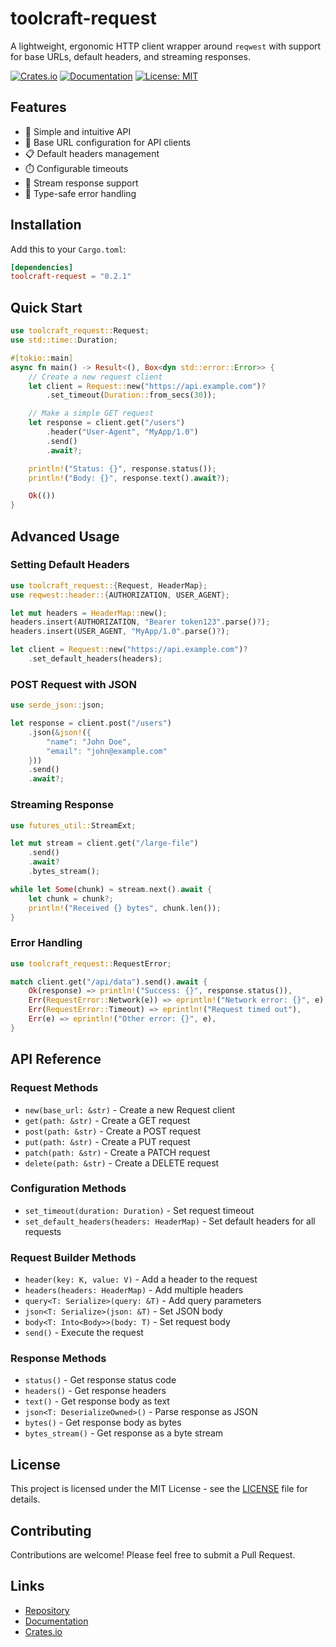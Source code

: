 # toolcraft-request

A lightweight, ergonomic HTTP client wrapper around `reqwest` with support for base URLs, default headers, and streaming responses.

[![Crates.io](https://img.shields.io/crates/v/toolcraft-request.svg)](https://crates.io/crates/toolcraft-request)
[![Documentation](https://docs.rs/toolcraft-request/badge.svg)](https://docs.rs/toolcraft-request)
[![License: MIT](https://img.shields.io/badge/License-MIT-blue.svg)](https://opensource.org/licenses/MIT)

## Features

- 🚀 Simple and intuitive API
- 🔧 Base URL configuration for API clients
- 📋 Default headers management
- ⏱️ Configurable timeouts
- 🌊 Stream response support
- 🎯 Type-safe error handling

## Installation

Add this to your `Cargo.toml`:

```toml
[dependencies]
toolcraft-request = "0.2.1"
```

## Quick Start

```rust
use toolcraft_request::Request;
use std::time::Duration;

#[tokio::main]
async fn main() -> Result<(), Box<dyn std::error::Error>> {
    // Create a new request client
    let client = Request::new("https://api.example.com")?
        .set_timeout(Duration::from_secs(30));

    // Make a simple GET request
    let response = client.get("/users")
        .header("User-Agent", "MyApp/1.0")
        .send()
        .await?;

    println!("Status: {}", response.status());
    println!("Body: {}", response.text().await?);

    Ok(())
}
```

## Advanced Usage

### Setting Default Headers

```rust
use toolcraft_request::{Request, HeaderMap};
use reqwest::header::{AUTHORIZATION, USER_AGENT};

let mut headers = HeaderMap::new();
headers.insert(AUTHORIZATION, "Bearer token123".parse()?);
headers.insert(USER_AGENT, "MyApp/1.0".parse()?);

let client = Request::new("https://api.example.com")?
    .set_default_headers(headers);
```

### POST Request with JSON

```rust
use serde_json::json;

let response = client.post("/users")
    .json(&json!({
        "name": "John Doe",
        "email": "john@example.com"
    }))
    .send()
    .await?;
```

### Streaming Response

```rust
use futures_util::StreamExt;

let mut stream = client.get("/large-file")
    .send()
    .await?
    .bytes_stream();

while let Some(chunk) = stream.next().await {
    let chunk = chunk?;
    println!("Received {} bytes", chunk.len());
}
```

### Error Handling

```rust
use toolcraft_request::RequestError;

match client.get("/api/data").send().await {
    Ok(response) => println!("Success: {}", response.status()),
    Err(RequestError::Network(e)) => eprintln!("Network error: {}", e),
    Err(RequestError::Timeout) => eprintln!("Request timed out"),
    Err(e) => eprintln!("Other error: {}", e),
}
```

## API Reference

### Request Methods

- `new(base_url: &str)` - Create a new Request client
- `get(path: &str)` - Create a GET request
- `post(path: &str)` - Create a POST request
- `put(path: &str)` - Create a PUT request
- `patch(path: &str)` - Create a PATCH request
- `delete(path: &str)` - Create a DELETE request

### Configuration Methods

- `set_timeout(duration: Duration)` - Set request timeout
- `set_default_headers(headers: HeaderMap)` - Set default headers for all requests

### Request Builder Methods

- `header(key: K, value: V)` - Add a header to the request
- `headers(headers: HeaderMap)` - Add multiple headers
- `query<T: Serialize>(query: &T)` - Add query parameters
- `json<T: Serialize>(json: &T)` - Set JSON body
- `body<T: Into<Body>>(body: T)` - Set request body
- `send()` - Execute the request

### Response Methods

- `status()` - Get response status code
- `headers()` - Get response headers
- `text()` - Get response body as text
- `json<T: DeserializeOwned>()` - Parse response as JSON
- `bytes()` - Get response body as bytes
- `bytes_stream()` - Get response as a byte stream

## License

This project is licensed under the MIT License - see the [LICENSE](https://github.com/code-serenade/toolcraft/blob/main/LICENSE) file for details.

## Contributing

Contributions are welcome! Please feel free to submit a Pull Request.

## Links

- [Repository](https://github.com/code-serenade/toolcraft)
- [Documentation](https://docs.rs/toolcraft-request)
- [Crates.io](https://crates.io/crates/toolcraft-request)